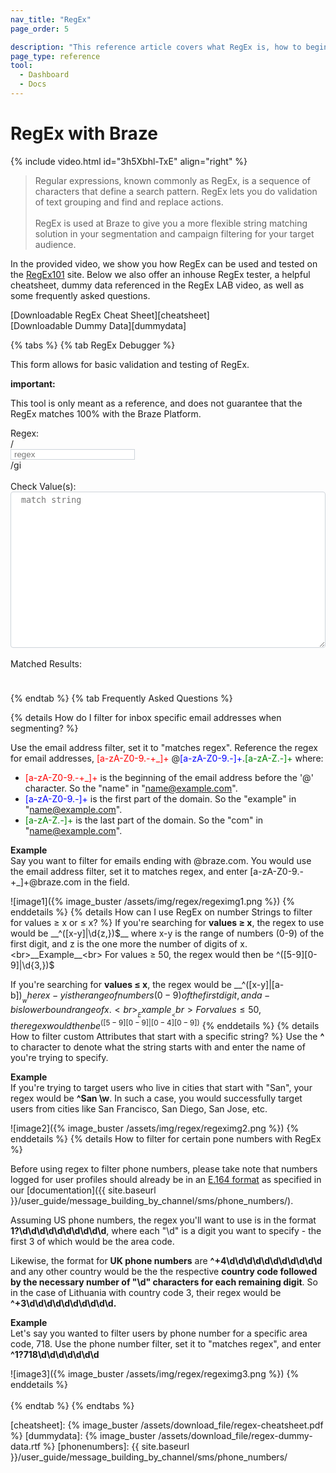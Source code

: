 ```yaml
---
nav_title: "RegEx"
page_order: 5

description: "This reference article covers what RegEx is, how to begin using it at Braze, and offers debugger functionality."
page_type: reference
tool:
  - Dashboard
  - Docs
---
```


# RegEx with Braze

{% include video.html id="3h5Xbhl-TxE" align="right" %}

>  Regular expressions, known commonly as RegEx, is a sequence of characters that define a search pattern. RegEx lets you do validation of text grouping and find and replace actions. <br><br>RegEx is used at Braze to give you a more flexible string matching solution in your segmentation and campaign filtering for your target audience. 

In the provided video, we show you how RegEx can be used and tested on the [RegEx101][regex] site. Below we also offer an inhouse RegEx tester, a helpful cheatsheet, dummy data referenced in the RegEx LAB video, as well as some frequently asked questions.

[Downloadable RegEx Cheat Sheet][cheatsheet]<br>
[Downloadable Dummy Data][dummydata]

{% tabs %}
{% tab RegEx Debugger %}

This form allows for basic validation and testing of RegEx.
​
<div class="alert alert-important" role="alert"><div class="alert-msg"> <b>important: </b><br />
<p>This tool is only meant as a reference, and does not guarantee that the RegEx matches 100% with the Braze Platform.</p>
</div></div>
<div>
Regex:
​
<div class="input-group">
  <div class="input-group-prepend"><span class="input-group-text">/</span>
  </div>
 <input id="regex_input" value="" class="form-control" placeholder="regex" style="" />
 <div class="input-group-append"><span class="input-group-text">/gi</span>
 </div>
</div>
<br />
Check Value(s): <textarea style="" placeholder="match string" id="regex_text"></textarea><br /><br />
​
Matched Results<span id="reg_count"></span>: <div id="regex_results"></div>
</div>
<style type="text/css">
#regex_text {
  -moz-appearance: textfield-multiline;
  -webkit-appearance: textarea;
  border: 1px solid #ced4da !important;
  overflow: auto;
  padding: 2px;
  resize: both;
  white-space: pre-wrap;
  width:100%;
  height: 250px;
  padding: 5px 15px 5px 1.2em;
  border-radius: 0.25rem;
}
#regex_input {
  border: 1px solid #ced4da !important;
  padding: 0 15px 0 5px;
}
#regex_input.invalid {
  background-color: #f8eef7;
}
.regex_highlight {
  background-color: #66d4b333;
}
#regex_results {
  width: 100%;
  min-height: 2em;
  padding: 5px 15px 5px 0.2em;
}
</style>
<script type="text/javascript">
$( document ).ready(function() {
  function update_inputmatch() {
    var tomatch = $('#regex_input').val();
    var validreg = true;
    $('#regex_input').removeClass('invalid');
    try {
      var regex = new RegExp(tomatch,'gi');
      $('#regex_results').html('');
    } catch(e) {
      $('#regex_input').addClass('invalid');
      validreg = false;
      $('#regex_results').html('Invalid Regular Expression').prepend('&nbsp;&nbsp;&nbsp;');
    }
    if (validreg){
      if ($('#regex_text').val() ) {
        if (tomatch) {
          var input_str = $('#regex_text').val().split(/\r?\n/);
          var input_replaced = [];
          var reg_count = 0;
          for (var i = 0; i < input_str.length; i++) {
            var inp_rep = ''
            var matched = input_str[i].match(regex);
            if (matched) {
              inp_rep = '<i class="far fa-check-square"></i> ';
              reg_count++;
            }
            else {
              inp_rep = '<i class="far fa-square"></i> ';
            }
            inp_rep += input_str[i].replace(regex,'<span class="regex_highlight">$&</span>');
            input_replaced.push(inp_rep)
          }
          if (reg_count) {
            $('#reg_count').html(' (' + reg_count + ')');
          }
          else {
            $('#reg_count').html('');
          }
          $('#regex_results').html(input_replaced.join('<br />'));
        }
      }
      else {
        $('#regex_results').html('');
      }
    }
  }
  $('#regex_input, #regex_text').keyup(function(k){
    update_inputmatch();
  });
});
</script>
{% endtab %}
{% tab Frequently Asked Questions %}

{% details How do I filter for inbox specific email addresses when segmenting? %}

Use the email address filter, set it to "matches regex". Reference the regex for email addresses, <font color="red">[a-zA-Z0-9.-+_]+ </font>@<font color="blue">[a-zA-Z0-9.-]+</font>\.<font color="green">[a-zA-Z.-]+</font> where:
- <font color="red">[a-zA-Z0-9.-+_]+</font> is the beginning of the email address before the '@' character. So the "name" in "name@example.com".
- <font color="blue">[a-zA-Z0-9.-]+</font> is the first part of the domain. So the "example" in "name@example.com".
- <font color="green">[a-zA-Z.-]+</font> is the last part of the domain. So the "com" in "name@example.com".

__Example__<br>
Say you want to filter for emails ending with @braze.com. You would use the email address filter, set it to matches regex, and enter [a-zA-Z0-9.-+_]+@braze\.com in the field.

![image1]({% image_buster /assets/img/regex/regeximg1.png %})
{% enddetails %}
{% details How can I use RegEx on number Strings to filter for values ≥ x or ≤ x? %}
If you're searching for __values ≥ x__, the regex to use would be __^([x-y]|\d{z,})$__
where x-y is the range of numbers (0-9) of the first digit, and z is the one more the number of digits of x.<br>__Example__<br>
For values ≥ 50, the regex would then be ^([5-9][0-9]|\d{3,})$

If you're searching for __values ≤ x__, the regex would be __^([x-y]|[a-b])$__
where x-y is the range of numbers (0-9) of the first digit, and a-b is lower bound range of x.<br>__Example__<br>
For values ≤ 50, the regex would then be ^([5-9][0-9]|[0-4][0-9])$
{% enddetails %}
{% details How to filter custom Attributes that start with a specific string? %}
Use the __^__ to character to denote what the string starts with and enter the name of you're trying to specify. 

__Example__<br>
If you're trying to target users who live in cities that start with "San", your regex would be __^San \w__. In such a case, you would successfully target users from cities like San Francisco, San Diego, San Jose, etc.

![image2]({% image_buster /assets/img/regex/regeximg2.png %})
{% enddetails %}
{% details How to filter for certain pone numbers with RegEx %}

Before using regex to filter phone numbers, please take note that numbers logged for user profiles should already be in an [E.164 format](https://en.wikipedia.org/wiki/E.164) as specified in our [documentation]({{ site.baseurl }}/user_guide/message_building_by_channel/sms/phone_numbers/).

Assuming US phone numbers, the regex you'll want to use is in the format __1?\d\d\d\d\d\d\d\d\d\d__, where each "\d" is a digit you want to specify - the first 3 of which would be the area code.

Likewise, the format for __UK phone numbers__ are __^\+4\d\d\d\d\d\d\d\d\d\d\d__ and any other country would be the the respective __country code followed by the necessary number of "\d" characters for each remaining digit__. So in the case of Lithuania with country code 3, their regex would be __^\+3\d\d\d\d\d\d\d\d\d\d.__

__Example__<br>
Let's say you wanted to filter users by phone number for a specific area code, 718. Use the phone number filter, set it to "matches regex", and enter __^1?718\d\d\d\d\d\d\d__  

![image3]({% image_buster /assets/img/regex/regeximg3.png %})
{% enddetails %}
<br><br>
{% endtab %}
{% endtabs %}

[regex]: https://regex101.com/
[cheatsheet]: {% image_buster /assets/download_file/regex-cheatsheet.pdf %}
[dummydata]: {% image_buster /assets/download_file/regex-dummy-data.rtf %}
[phonenumbers]: {{ site.baseurl }}/user_guide/message_building_by_channel/sms/phone_numbers/
